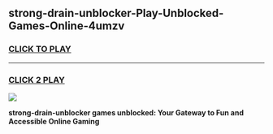 
## strong-drain-unblocker-Play-Unblocked-Games-Online-4umzv
<h3>
<a href="https://premium76.site?title=strong-drain-unblocker&ref=25A">CLICK TO PLAY</a></h3>
<hr>

<h3>
<a href="https://premium76.site?title=strong-drain-unblocker&ref=25A">CLICK 2 PLAY</a>
  
</h3>

<a href="https://premium76.site?title=strong-drain-unblocker&ref=25A"><img src="https://clearcache.store/games.png"></a>


**strong-drain-unblocker games unblocked: Your Gateway to Fun and Accessible Online Gaming**
